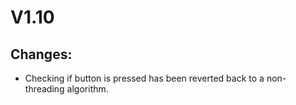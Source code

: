 # V1.10
## Changes:
- Checking if button is pressed has been reverted back to a non-threading algorithm.
